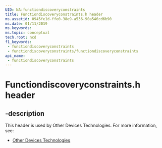 ```yaml
---
UID: NA:functiondiscoveryconstraints
title: Functiondiscoveryconstraints.h header
ms.assetid: 0945fe1d-ffe0-38e9-a536-90a546cd6b90
ms.date: 01/11/2019
ms.keywords: 
ms.topic: conceptual
tech.root: ncd
f1_keywords:
 - functiondiscoveryconstraints
 - functiondiscoveryconstraints/functiondiscoveryconstraints
api_name:
 - functiondiscoveryconstraints
---
```


# Functiondiscoveryconstraints.h header


## -description

This header is used by Other Devices Technologies. For more information, see:

- [Other Devices Technologies](../_ncd/index.md)

